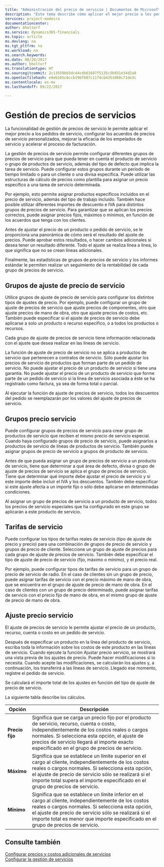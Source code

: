 ```yaml
---
title: "Administración del precio de servicio | Documentos de Microsoft"
description: "Este tema describe cómo aplicar el mejor precio a los pedidos de servicio, configurar los acuerdos de precios de servicio personalizados, mejorar la eficacia de los empelados de servicio y acelerar el proceso de facturación."
services: project-madeira
documentationcenter: 
author: bholtorf
ms.service: dynamics365-financials
ms.topic: article
ms.devlang: na
ms.tgt_pltfrm: na
ms.workload: na
ms.search.keywords: 
ms.date: 08/28/2017
ms.author: bholtorf
ms.translationtype: HT
ms.sourcegitcommit: 2c13559bb3dc44cdb61697f5135c5b931e34d2a8
ms.openlocfilehash: e9eb165c8ccb196f687c11f4cb4353d88c71de3c
ms.contentlocale: es-mx
ms.lasthandoff: 09/22/2017

---
```

# <a name="service-price-management"></a>Gestión de precios de servicios
La funcionalidad de gestión de precios de servicio le permite aplicar el mejor precio a los pedidos de servicio, configurar los acuerdos de precios de servicio personalizados, mejorar la eficacia de los empelados de servicio y acelerar el proceso de facturación.  
  
La gestión de precios de servicio permite configurar diferentes grupos de precios de servicio para que pueda tener en cuenta el producto de servicio o grupo de productos de servicio, además del tipo de defecto que implica la tarea de servicio. Puede configurar estos grupos durante un periodo de tiempo limitado o para un cliente o una divisa específica. Puede utilizar las estructuras de cálculo de precios como plantilla para asignar un precio específico a una tarea de servicio determinada.  
  
Por ejemplo, esto permite asignar productos específicos incluidos en el precio de servicio, además del tipo de trabajo incluido. También hace posible utilizar diferentes importes de descuento e IVA para distintos grupos de precios de servicio. Para garantizar que se aplican los precios correctos, puede asignar precios fijos, máximos o mínimos, en función de los acuerdos que tenga con los clientes.  
  
Antes de ajustar el precio de un producto o pedido de servicio, se le proporciona una panorámica de cómo será el resultado del ajuste de precios. Puede aprobar estos resultados, o hacer cambios adicionales si desea tener un resultado diferente. Todo el ajuste se realiza línea a línea, lo que significa que no se crean líneas adicionales.  
  
Finalmente, las estadísticas de grupos de precios de servicio y los informes estándar le permiten realizar un seguimiento de la rentabilidad de cada grupo de precios de servicio.  
  
## <a name="service-price-adjustment-groups"></a>Grupos de ajuste de precio de servicio  
Utilice grupos de ajuste de precio de servicio para configurar los distintos tipos de ajustes de precio. Por ejemplo, puede configurar un grupo de ajuste de precios de servicio que ajuste precios de componentes, otro que ajuste precios de mano de obra, otro que ajuste precios de costos, etc. También puede especificar si el ajuste de precios de servicio debe aplicarse a solo un producto o recurso específico, o a todos los productos o recursos.  
  
Cada grupo de ajuste de precios de servicio tiene información relacionada con el ajuste que desea realizar en las líneas de servicio.  
  
La función de ajuste de precio de servicio no se aplica a productos de servicio que pertenecen a contratos de servicio. Sólo puede ajustar los precios de servicio de productos que forman parte de un pedido de servicio. No puede ajustar el precio de un producto de servicio si tiene una garantía. No puede ajustar el precio de un producto de servicio que forme parte de un pedido de servicio si la línea de servicio asociada a éste se ha registrado como factura, ya sea de forma total o parcial.  
  
Al ejecutar la función de ajuste de precios de servicio, todos los descuentos del pedido se reemplazarán por los valores del ajuste de precios de servicio.  
  
## <a name="service-price-groups"></a>Grupos precio servicio  
Puede configurar grupos de precios de servicio para crear grupo de productos de servicio que reciben el mismo precio de servicio especial. Cuando haya configurado grupos de precio de servicio, puede asignarlos a productos de servicio de líneas de productos de servicio. También puede asignar grupos de precio de servicio a grupos de producto de servicio.  
  
Antes de que pueda asignar un grupo de precios de servicio a un producto de servicio, tiene que determinar a qué área de defecto, divisa o grupo de ajuste de precios de servicio se aplica el grupo de precios de servicio. Tiene que determinar qué importe debe ajustar el precio de servicio y si este importe debe incluir el IVA y los descuentos. También debe especificar si este ajuste afecta a un importe fijo o sólo debe aplicarse en determinadas condiciones.  
  
Al asignar un grupo de precios de servicio a un producto de servicio, todos los precios de servicio especiales que ha configurado en este grupo se aplicarán a este producto de servicio.  
  
## <a name="service-pricing"></a>Tarifas de servicio  
Puede configurar los tipos de tarifas reales de servicio (tipo de ajuste de precio y precio) para una combinación de grupos de precio de servicio y grupos de precio de cliente. Seleccione un grupo de ajuste de precios para cada grupo de ajuste de precios de servicio. También debe especificar el tipo de ajuste de precio de servicio (fijo, máximo o mínimo), y el precio real.  
  
Por ejemplo, puede configurar tipos de tarifas de servicio para un grupo de precio de servicio de radio. En el caso de clientes sin un grupo de precio, puede asignar tarifas de servicio con el precio máximo de mano de obra, que se encuentra en el grupo de ajuste de precio de mano de obra. En el caso de clientes con un grupo de precio determinado, puede asignar tarifas de servicio con el precio fijo de mano de obra, en el mismo grupo de ajuste de precio de mano de obra.  
  
## <a name="service-price-adjustment"></a>Ajuste precio servicio  
El ajuste de precios de servicio le permite ajustar el precio de un producto, recurso, cuenta o costo en un pedido de servicio.  
  
Después de especificar un producto en la línea del producto de servicio, escriba toda la información sobre los costos de este producto en las líneas de servicio. Cuando ejecute la función Ajustar precio servicio, se mostrará una vista previa de los ajustes de precio. Puede hacer modificaciones si lo necesita. Cuando acepte las modificaciones, se calcularán los ajustes y, a continuación, los transferirá a las líneas de servicio. Llegado ese momento, registre el pedido de servicio.  
  
Se calculará el importe total de los ajustes en función del tipo de ajuste de precio de servicio.  
  
La siguiente tabla describe los cálculos.  
  
|Opción | Descripción |  
|----------------------------------|---------------------------------------|  
|**Precio fijo**|Significa que se carga un precio fijo por el producto de servicio, recurso, cuenta o costo, independientemente de los costos reales o cargos normales. Si selecciona esta opción, el ajuste de precios de servicio llegará al importe exacto especificado en el grupo de precios de servicio.|  
|**Máximo**|Significa que se establece un límite superior en el cargo al cliente, independientemente de los costos reales o cargos normales. Si selecciona esta opción, el ajuste de precio de servicio sólo se realizará si el importe total supera el importe especificado en el grupo de precios de servicio.|  
|**Mínimo**|Significa que se establece un límite inferior en el cargo al cliente, independientemente de los costos reales o cargos normales. Si selecciona esta opción, el ajuste de precio de servicio sólo se realizará si el importe total es menor que importe especificado en el grupo de precios de servicio.|  
  
## <a name="see-also"></a>Consulte también  
[Configurar precios y costos adicionales de servicios](service-how-setup-service-costs-pricing.md)  
[Configurar la gestión de servicios](service-setup-service.md)  

